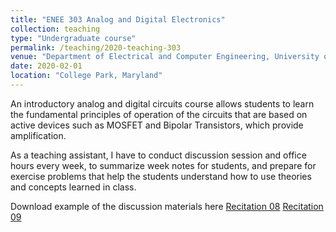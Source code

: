```yaml
---
title: "ENEE 303 Analog and Digital Electronics"
collection: teaching
type: "Undergraduate course"
permalink: /teaching/2020-teaching-303
venue: "Department of Electrical and Computer Engineering, University of Maryland"
date: 2020-02-01
location: "College Park, Maryland"
---
```

An introductory analog and digital circuits course allows students to learn the fundamental principles of operation of the circuits that are based on active devices such as MOSFET and Bipolar Transistors, which provide amplification. 

As a teaching assistant, I have to conduct discussion session and office hours every week, to summarize week notes for students, and prepare for exercise problems that help the students understand how to use theories and concepts learned in class. 


Download example of the discussion materials here
[Recitation 08](http://hankcmhan.github.io/files/enee303/Rec8.pdf)
[Recitation 09](http://hankcmhan.github.io/files/enee303/Rec9.pdf)

